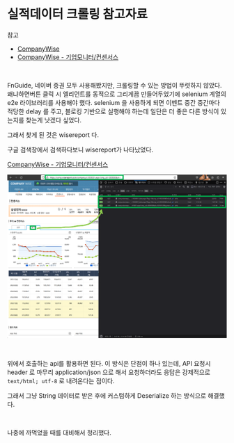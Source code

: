 # 실적데이터 크롤링 참고자료

참고

- [CompanyWise](https://comp.wisereport.co.kr/company/c1050001.aspx?cmp_cd=005930)
- [CompanyWise - 기업모니터/컨센서스](https://comp.wisereport.co.kr/company/c1050001.aspx?cmp_cd=005930&cn=)

<br>

FnGuide, 네이버 증권 모두 사용해봤지만, 크롤링할 수 있는 방법이 뚜렷하지 않았다. 왜냐하면버튼 클릭 시 엘리먼트를 동적으로 그리게끔 만들어두었기에 selenium 계열의 e2e 라이브러리를 사용해야 했다. selenium 을 사용하게 되면 이벤트 중간 중간마다 적당한 delay 를 주고, 블로킹 기반으로 실행해야 하는데 일단은 더 좋은 다른 방식이 있는지를 찾는게 낫겠다 싶었다.<br>

그래서 찾게 된 것은 wisereport 다.

구글 검색창에서 검색하다보니 wisereport가 나타났었다.

[CompanyWise - 기업모니터/컨센서스](https://comp.wisereport.co.kr/company/c1050001.aspx?cmp_cd=005930&cn=)<br>

![1](./img/CRAWLING-LINKS/1.png)

<br>

위에서 호출하는 api를 활용하면 된다. 이 방식은 단점이 하나 있는데, API 요청시 header 로 마무리 application/json 으로 해서 요청하더라도 응답은 강제적으로 `text/html; utf-8` 로 내려온다는 점이다. <br>

그래서 그냥 String 데이터로 받은 후에 커스텀하게 Deserialize 하는 방식으로 해결했다.<br>

<br>

나중에 까먹었을 때를 대비해서 정리했다.